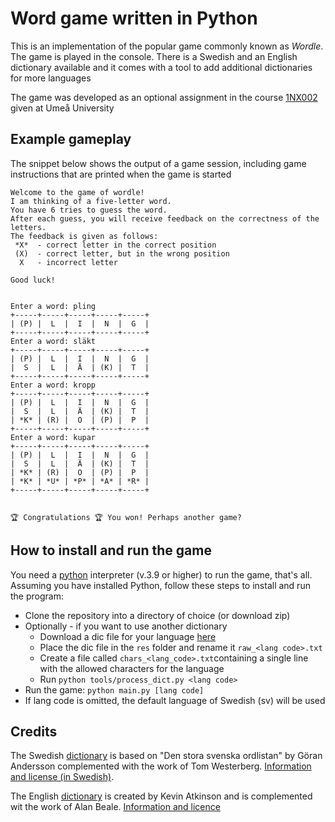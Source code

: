 # Word game written in Python

This is an implementation of the popular game commonly known as _Wordle_. 
The game is played in the console. There is a Swedish and an English dictionary
available and it comes with a tool to add additional dictionaries for more languages

The game was developed as an optional assignment in the course 
[1NX002](https://www.umu.se/en/education/syllabus/1nx002/) given at Umeå University 

## Example gameplay

The snippet below shows the output of a game session, including game instructions that
are printed when the game is started
```
Welcome to the game of wordle!
I am thinking of a five-letter word.
You have 6 tries to guess the word.
After each guess, you will receive feedback on the correctness of the letters.
The feedback is given as follows:
 *X*  - correct letter in the correct position
 (X)  - correct letter, but in the wrong position
  X   - incorrect letter

Good luck!


Enter a word: pling
+-----+-----+-----+-----+-----+
| (P) |  L  |  I  |  N  |  G  |
+-----+-----+-----+-----+-----+
Enter a word: släkt
+-----+-----+-----+-----+-----+
| (P) |  L  |  I  |  N  |  G  |
|  S  |  L  |  Ä  | (K) |  T  |
+-----+-----+-----+-----+-----+
Enter a word: kropp
+-----+-----+-----+-----+-----+
| (P) |  L  |  I  |  N  |  G  |
|  S  |  L  |  Ä  | (K) |  T  |
| *K* | (R) |  O  | (P) |  P  |
+-----+-----+-----+-----+-----+
Enter a word: kupar
+-----+-----+-----+-----+-----+
| (P) |  L  |  I  |  N  |  G  |
|  S  |  L  |  Ä  | (K) |  T  |
| *K* | (R) |  O  | (P) |  P  |
| *K* | *U* | *P* | *A* | *R* |
+-----+-----+-----+-----+-----+


🏆 Congratulations 🏆 You won! Perhaps another game?
```

## How to install and run the game

You need a [python](https://www.python.org/downloads/) interpreter (v.3.9 or higher) to run the game, that's all.
Assuming you have installed Python, follow these steps to install and run the program:
* Clone the repository into a directory of choice (or download zip)
* Optionally - if you want to use another dictionary
  * Download a dic file for your language [here](https://github.com/titoBouzout/Dictionaries)
  * Place the dic file in the `res` folder and rename it `raw_<lang code>.txt`
  * Create a file called `chars_<lang_code>.txt`containing a single line with the allowed characters for the language
  * Run `python tools/process_dict.py <lang code>`
* Run the game: `python main.py [lang code]`
* If lang code is omitted, the default language of Swedish (sv) will be used

## Credits
The Swedish [dictionary](https://github.com/titoBouzout/Dictionaries/blob/master/Swedish.dic) is based on "Den stora svenska ordlistan" by Göran Andersson complemented with the work of Tom Westerberg. [Information and license (in Swedish)](https://github.com/titoBouzout/Dictionaries/blob/master/Swedish.txt).

The English [dictionary](https://github.com/titoBouzout/Dictionaries/blob/master/English%20(American).dic) is created by Kevin Atkinson and is complemented wit the work of Alan Beale. [Information and licence](https://github.com/titoBouzout/Dictionaries/blob/master/English%20(American).txt)